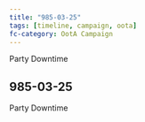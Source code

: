 ```yaml
---
title: "985-03-25"
tags: [timeline, campaign, oota]
fc-category: OotA Campaign
---
```

<span class='ob-timelines'
	data-date='985-03-25-00'
	data-title='Campaign: NAGA Adventures'
	data-class='orange'> Party Downtime </span>
## 985-03-25
Party Downtime
